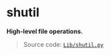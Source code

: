 # shutil
**High-level file operations.**
> Source code: [`Lib/shutil.py`](https://github.com/python/cpython/tree/3.11/Lib/shutil.py)